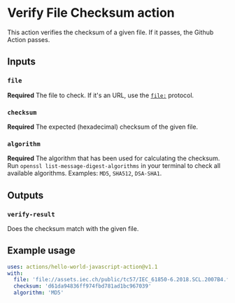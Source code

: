 # Verify File Checksum action

This action verifies the checksum of a given file. If it passes, the Github Action passes.

## Inputs

### `file`

**Required** The file to check. If it's an URL, use the [`file:`](https://en.wikipedia.org/wiki/File_URI_scheme) protocol.

### `checksum`

**Required** The expected (hexadecimal) checksum of the given file.

### `algorithm`

**Required** The algorithm that has been used for calculating the checksum. Run `openssl list-message-digest-algorithms` in your terminal to check all available algorithms. Examples: `MD5`, `SHA512`, `DSA-SHA1`.

## Outputs

### `verify-result`

Does the checksum match with the given file.

## Example usage

```yaml
uses: actions/hello-world-javascript-action@v1.1
with:
  file: 'file://assets.iec.ch/public/tc57/IEC_61850-6.2018.SCL.2007B4.full.zip'
  checksum: 'd61da94836ff974fbd781ad1bc967039'
  algorithm: 'MD5'
```
